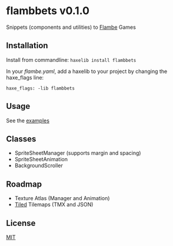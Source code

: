 flambbets v0.1.0
================

Snippets (components and utilities) to [Flambe](https://github.com/aduros/flambe) Games

Installation
------------

Install from commandline: `haxelib install flambbets`

In your *flambe.yaml*, add a haxelib to your project by changing the haxe_flags line:

```
haxe_flags: -lib flambbets
```

Usage
-----

See the [examples](https://github.com/luizbills/flambe-snippets/tree/master/examples)

Classes
-------

- SpriteSheetManager (supports margin and spacing)
- SpriteSheetAnimation
- BackgroundScroller

Roadmap
-------

- Texture Atlas (Manager and Animation)
- [Tiled](http://www.mapeditor.org/) Tilemaps (TMX and JSON)

License
-------

[MIT](http://luizbills.mit-license.org/)

